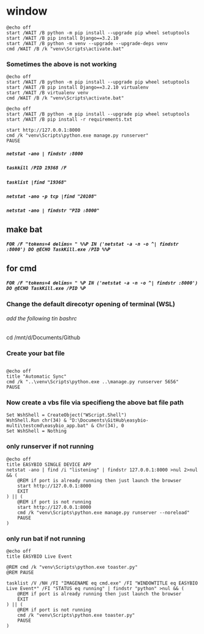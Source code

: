# window



```batch
@echo off
start /WAIT /B python -m pip install --upgrade pip wheel setuptools
start /WAIT /B pip install Django==3.2.10
start /WAIT /B python -m venv --upgrade --upgrade-deps venv
cmd /WAIT /B /k "venv\Scripts\activate.bat"
```

### Sometimes the above is not working
```batch
@echo off
start /WAIT /B python -m pip install --upgrade pip wheel setuptools
start /WAIT /B pip install Django==3.2.10 virtualenv
start /WAIT /B virtualenv venv
cmd /WAIT /B /k "venv\Scripts\activate.bat"
```


```batch
@echo off
start /WAIT /B python -m pip install --upgrade pip wheel setuptools
start /WAIT /B pip install -r requirements.txt
```

```batch
start http://127.0.0.1:8000
cmd /k "venv\Scripts\python.exe manage.py runserver"
PAUSE
````



##### `netstat -ano | findstr :8000`
##### `taskkill /PID 19368 /F`

##### `tasklist |find "19368"`

##### `netstat -ano -p tcp |find "20108"`

##### `netstat -ano | findstr "PID :8000"`


## make bat
##### `FOR /F "tokens=4 delims= " %%P IN ('netstat -a -n -o ^| findstr :8000') DO @ECHO TaskKill.exe /PID %%P`

## for cmd
##### `FOR /F "tokens=4 delims= " %P IN ('netstat -a -n -o ^| findstr :8000') DO @ECHO TaskKill.exe /PID %P`



### Change the default direcotyr opening of terminal (WSL)
###### add the following tin bashrc
cd /mnt/d/Documents/Github


### Create your bat file
```batch

@echo off
title "Automatic Sync"
cmd /k "..\venv\Scripts\python.exe ..\manage.py runserver 5656"
PAUSE

```

### Now create a vbs file via specifieng the above bat file path
```vbs
Set WshShell = CreateObject("WScript.Shell") 
WshShell.Run chr(34) & "D:\Documents\GitHub\easybio-multi\testcmd\easybio_app.bat" & Chr(34), 0
Set WshShell = Nothing
```


### only runserver if not running
```batch
@echo off
title EASYBIO SINGLE DEVICE APP
netstat -ano | find /i "listening" | findstr 127.0.0.1:8000 >nul 2>nul && (
    @REM if port is already running then just launch the browser
    start http://127.0.0.1:8000
    EXIT
) || (
    @REM if port is not running
    start http://127.0.0.1:8000
    cmd /k "venv\Scripts\python.exe manage.py runserver --noreload"
    PAUSE
)

```


### only run bat if not running
```batch
@echo off
title EASYBIO Live Event

@REM cmd /k "venv\Scripts\python.exe toaster.py"
@REM PAUSE

tasklist /V /NH /FI "IMAGENAME eq cmd.exe" /FI "WINDOWTITLE eq EASYBIO Live Event*" /FI "STATUS eq running" | findstr "python" >nul && (
    @REM if port is already running then just launch the browser
    EXIT
) || (
    @REM if port is not running
    cmd /k "venv\Scripts\python.exe toaster.py"
    PAUSE
)
```

